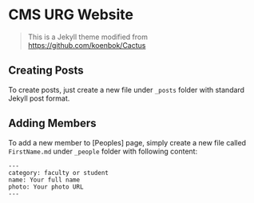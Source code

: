 # CMS URG Website

> This is a Jekyll theme modified from https://github.com/koenbok/Cactus

## Creating Posts

To create posts, just create a new file under `_posts` folder with standard Jekyll post format.

## Adding Members

To add a new member to [Peoples] page, simply create a new file called `FirstName.md` under `_people` folder with following content:

```
---
category: faculty or student
name: Your full name
photo: Your photo URL
---
```